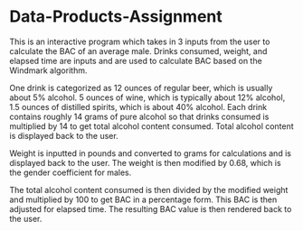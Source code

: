# Data-Products-Assignment

This is an interactive program which takes in 3 inputs from the user to calculate the BAC of an average male. Drinks consumed, weight, and elapsed time are inputs and are used to calculate BAC based on the Windmark algorithm. 

One drink is categorized as 12 ounces of regular beer, which is usually about 5% alcohol. 5 ounces of wine, which is typically about 12% alcohol, 1.5 ounces of distilled spirits, which is about 40% alcohol. Each drink contains roughly 14 grams of pure alcohol so that drinks consumed is multiplied by 14 to get total alcohol content consumed. Total alcohol content is displayed back to the user.

Weight is inputted in pounds and converted to grams for calculations and is displayed back to the user. The weight is then modified by 0.68, which is the gender coefficient for males. 

The total alcohol content consumed is then divided by the modified weight and multiplied by 100 to get BAC in a percentage form. This BAC is then adjusted for elapsed time. The resulting BAC value is then rendered back to the user.
